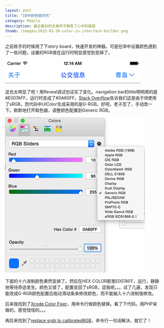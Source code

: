 ```yaml
---
layout: post
title: "IB中颜色值的坑"
category: Mobile
description: 最近看到的文章终于解答了心中的疑惑
thumb: /images/2015-03-30-color-in-interface-builder.png
---
```


之前练手的时候用了下story board，快速开发的神器。可是在IB中设置颜色遇到了一些问题，设置的RGB值在运行时明显感觉到变掉了。

![Screen shot](/images/2015-03-30-color-in-interface-builder-1.jpg)

这也太明显了吧！用Reveal调试也证实了变化。navigation bar的title明明用的是#E007AFF，运行时变成了#0A60FF。[Stack Overflow]告诉我们这是由于IB使用了sRGB，而代码中UIColor生成采用的是G-RGB。好吧，老子忍了，手动改一下。默默地打开取色器，调整颜色配置到Generic RGB。

![Screen shot](/images/2015-03-30-color-in-interface-builder-2.jpg)

下面的十六进制颜色果然变掉了。然后在HEX COLOR那里E007AFF，运行，静静地等待奇迹发生。颜色又错了，配置变回了sRGB，逗我呢。。。试了几遍，发现只能改成G-RGB颜色配置后拖动滑动条来修改颜色，而不能输入十六进制值修改。

后来我找到了[Xcode Color Fixer]，用命令行做颜色替换。看了下代码，用PHP来做的，感觉怪怪的。。。

再后来找到了[replace srgb to calibratedRGB]，命令行一句话解决，就它了！

[Stack Overflow]:http://stackoverflow.com/questions/7488378/weird-colors-in-xcode-interface-builder
[Xcode Color Fixer]:https://github.com/duowan/XCode-Color-Fixer
[replace srgb to calibratedRGB]:https://www.snip2code.com/Snippet/343014/replace-srgb-to-calibratedRGB